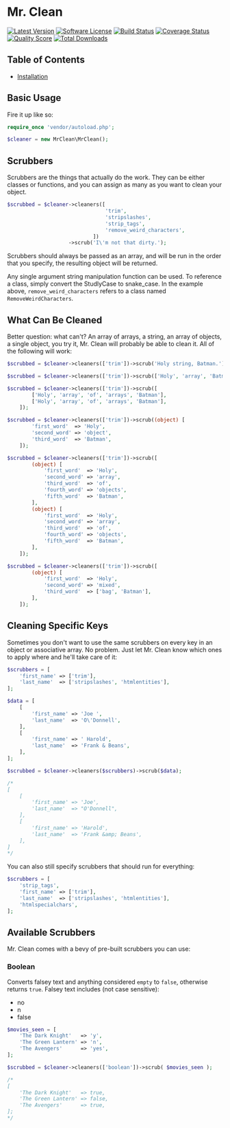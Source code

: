 # Mr. Clean

[![Latest Version](https://img.shields.io/github/release/joetannenbaum/mr-clean.svg?style=flat)](https://github.com/joetannenbaum/mr-clean/releases)
[![Software License](https://img.shields.io/badge/license-MIT-brightgreen.svg?style=flat)](LICENSE.md)
[![Build Status](https://img.shields.io/travis/joetannenbaum/mr-clean/master.svg?style=flat)](https://travis-ci.org/joetannenbaum/mr-clean)
[![Coverage Status](https://img.shields.io/scrutinizer/coverage/g/joetannenbaum/mr-clean.svg?style=flat)](https://scrutinizer-ci.com/g/joetannenbaum/mr-clean/code-structure)
[![Quality Score](https://img.shields.io/scrutinizer/g/joetannenbaum/mr-clean.svg?style=flat)](https://scrutinizer-ci.com/g/joetannenbaum/mr-clean)
[![Total Downloads](https://img.shields.io/packagist/dt/joetannenbaum/mr-clean.svg?style=flat)](https://packagist.org/packages/joetannenbaum/mr-clean)

## Table of Contents

+ [Installation](#installation)

<!--
## Installation

Using [composer](https://packagist.org/packages/joetannenbaum/mr-clean):

```
{
    "require": {
        "joetannenbaum/mr-clean": "~0.0"
    }
}
```
-->

## Basic Usage

Fire it up like so:

```php
require_once 'vendor/autoload.php';

$cleaner = new MrClean\MrClean();
```

## Scrubbers

Scrubbers are the things that actually do the work. They can be either classes or functions, and you can assign as many as you want to clean your object.

```php
$scrubbed = $cleaner->cleaners([
                                'trim',
                                'stripslashes',
                                'strip_tags',
                                'remove_weird_characters',
                            ])
                    ->scrub('I\'m not that dirty.');
```

Scrubbers should always be passed as an array, and will be run in the order that you specify, the resulting object will be returned.

Any single argument string manipulation function can be used. To reference a class, simply convert the StudlyCase to snake_case. In the example above, `remove_weird_characters` refers to a class named `RemoveWeirdCharacters`.

## What Can Be Cleaned

Better question: what can't? An array of arrays, a string, an array of objects, a single object, you try it, Mr. Clean will probably be able to clean it. All of the following will work:

```php
$scrubbed = $cleaner->cleaners(['trim'])->scrub('Holy string, Batman.');

$scrubbed = $cleaner->cleaners(['trim'])->scrub(['Holy', 'array', 'Batman']);

$scrubbed = $cleaner->cleaners(['trim'])->scrub([
        ['Holy', 'array', 'of', 'arrays', 'Batman'],
        ['Holy', 'array', 'of', 'arrays', 'Batman'],
    ]);

$scrubbed = $cleaner->cleaners(['trim'])->scrub((object) [
        'first_word'  => 'Holy',
        'second_word' => 'object',
        'third_word'  => 'Batman',
    ]);

$scrubbed = $cleaner->cleaners(['trim'])->scrub([
        (object) [
            'first_word'  => 'Holy',
            'second_word' => 'array',
            'third_word'  => 'of',
            'fourth_word' => 'objects',
            'fifth_word'  => 'Batman',
        ],
        (object) [
            'first_word'  => 'Holy',
            'second_word' => 'array',
            'third_word'  => 'of',
            'fourth_word' => 'objects',
            'fifth_word'  => 'Batman',
        ],
    ]);

$scrubbed = $cleaner->cleaners(['trim'])->scrub([
        (object) [
            'first_word'  => 'Holy',
            'second_word' => 'mixed',
            'third_word'  => ['bag', 'Batman'],
        ],
    ]);
```

## Cleaning Specific Keys

Sometimes you don't want to use the same scrubbers on every key in an object or associative array. No problem. Just let Mr. Clean know which ones to apply where and he'll take care of it:

```php
$scrubbers = [
    'first_name' => ['trim'],
    'last_name'  => ['stripslashes', 'htmlentities'],
];

$data = [
    [
        'first_name' => 'Joe ',
        'last_name'  => 'O\'Donnell',
    ],
    [
        'first_name' => ' Harold',
        'last_name'  => 'Frank & Beans',
    ],
];

$scrubbed = $cleaner->cleaners($scrubbers)->scrub($data);

/*
[
    [
        'first_name' => 'Joe',
        'last_name'  => "O'Donnell",
    ],
    [
        'first_name' => 'Harold',
        'last_name'  => 'Frank &amp; Beans',
    ],
]
*/
```

You can also still specify scrubbers that should run for everything:

```php
$scrubbers = [
    'strip_tags',
    'first_name' => ['trim'],
    'last_name'  => ['stripslashes', 'htmlentities'],
    'htmlspecialchars',
];
```

## Available Scrubbers

Mr. Clean comes with a bevy of pre-built scrubbers you can use:

### Boolean

Converts falsey text and anything considered `empty` to `false`, otherwise returns `true`. Falsey text includes (not case sensitive):

+ no
+ n
+ false

```php
$movies_seen = [
    'The Dark Knight'   => 'y',
    'The Green Lantern' => 'n',
    'The Avengers'      => 'yes',
];

$scrubbed = $cleaner->cleaners(['boolean'])->scrub( $movies_seen );

/*
[
    'The Dark Knight'   => true,
    'The Green Lantern' => false,
    'The Avengers'      => true,
];
*/
```

